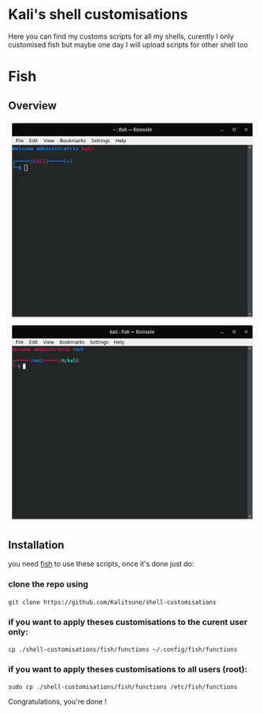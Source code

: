 # Kali's shell customisations
Here you can find my customs scripts for all my shells, curently I only customised fish but maybe one day I will upload scripts for other shell too

#
# **Fish**
## **Overview**
![Normal user preview](fish/screens/normal_user.png)
![Root user preview](fish/screens/root_user.png)

## **Installation**
you need [fish](https://github.com/fish-shell/fish-shell) to use these scripts, once it's done just do:

### **clone the repo using**
`git clone https://github.com/Kalitsune/shell-customisations`
 
### if you want to apply theses customisations to **the curent user only**:
`cp ./shell-customisations/fish/functions ~/.config/fish/functions`

### if you want to apply theses customisations to **all users (root)**:
`sudo cp ./shell-customisations/fish/functions /etc/fish/functions`

Congratulations, you're done !
